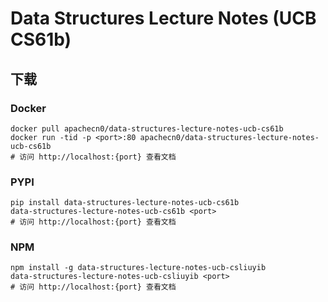# Data Structures Lecture Notes (UCB CS61b)

## 下载

### Docker

```
docker pull apachecn0/data-structures-lecture-notes-ucb-cs61b
docker run -tid -p <port>:80 apachecn0/data-structures-lecture-notes-ucb-cs61b
# 访问 http://localhost:{port} 查看文档
```

### PYPI

```
pip install data-structures-lecture-notes-ucb-cs61b
data-structures-lecture-notes-ucb-cs61b <port>
# 访问 http://localhost:{port} 查看文档
```

### NPM

```
npm install -g data-structures-lecture-notes-ucb-csliuyib
data-structures-lecture-notes-ucb-csliuyib <port>
# 访问 http://localhost:{port} 查看文档
```